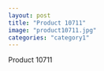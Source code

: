 ```yaml
---
layout: post
title: "Product 10711"
image: "product10711.jpg"
categories: "category1"
---
```

Product 10711
